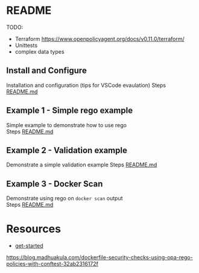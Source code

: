 # README

TODO:
* Terraform https://www.openpolicyagent.org/docs/v0.11.0/terraform/
* Unittests
* complex data types 

## Install and Configure
Installation and configuration (tips for VSCode evaulation)
Steps [README.md](./00_setup/README.md)  

## Example 1 - Simple rego example
Simple example to demonstrate how to use rego  
Steps [README.md](./01_simplpe_rego_example/README.md)  

## Example 2 - Validation example
Demonstrate a simple validation example 
Steps [README.md](./02_validate_example/README.md)  

## Example 3 - Docker Scan
Demonstrate using rego on `docker scan` output  
Steps [README.md](./03_conftest_docker_scan/README.md)  

# Resources

* [get-started](https://www.openpolicyagent.org/docs/v0.11.0/get-started)


https://blog.madhuakula.com/dockerfile-security-checks-using-opa-rego-policies-with-conftest-32ab2316172f